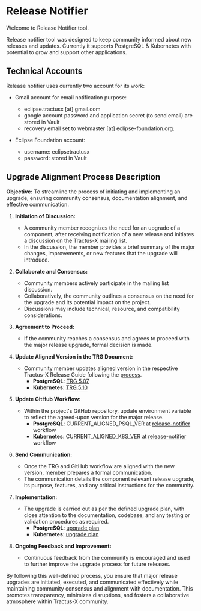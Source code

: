 # Release Notifier

Welcome to Release Notifier tool.

Release notifier tool was designed to keep community informed about new releases and updates.
Currently it supports PostgreSQL & Kubernetes with potential to grow and support other applications.

## Technical Accounts

Release notifier uses currently two account for its work:
- Gmail account for email notification purpose:
   * eclipse.tractusx [at] gmail.com
   * google account password and application secret (to send email) are stored in Vault
   * recovery email set to webmaster [at] eclipse-foundation.org.

- Eclipse Foundation account:
   * username: eclipsetractusx
   * password: stored in Vault


## Upgrade Alignment Process Description

**Objective:** To streamline the process of initiating and implementing an upgrade, ensuring community consensus, documentation alignment, and effective communication.

1. **Initiation of Discussion:**
   - A community member recognizes the need for an upgrade of a component, after receiving notification of a new release and initiates a discussion on the Tractus-X mailing list.
   - In the discussion, the member provides a brief summary of the major changes, improvements, or new features that the upgrade will introduce.

2. **Collaborate and Consensus:**
   - Community members actively participate in the mailing list discussion.
   - Collaboratively, the community outlines a consensus on the need for the upgrade and its potential impact on the project.
   - Discussions may include technical, resource, and compatibility considerations.

3. **Agreement to Proceed:**
   - If the community reaches a consensus and agrees to proceed with the major release upgrade, formal decision is made.

4. **Update Aligned Version in the TRG Document:**
   - Community member updates aligned version in the respective Tractus-X Release Guide following the [process](https://eclipse-tractusx.github.io/docs/release/).
      - **PostgreSQL**: [TRG 5.07](https://eclipse-tractusx.github.io/docs/release/trg-5/trg-5-07)
      - **Kubernetes**: [TRG 5.10](https://eclipse-tractusx.github.io/docs/release/trg-5/trg-5-10)

5. **Update GitHub Workflow:**
   - Within the project's GitHub repository, update environment variable to reflect the agreed-upon version for the major release.
      - **PostgreSQL**: CURRENT_ALIGNED_PSQL_VER at [release-notifier](https://github.com/eclipse-tractusx/sig-release/blob/main/.github/workflows/release-notifier.yaml#L35) workflow
      - **Kubernetes**: CURRENT_ALIGNED_K8S_VER at [release-notifier](https://github.com/eclipse-tractusx/sig-release/blob/main/.github/workflows/release-notifier.yaml#L36)  workflow

6. **Send Communication:**
   - Once the TRG and GitHub workflow are aligned with the new version, member prepares a formal communication.
   - The communication details the component relevant release upgrade, its purpose, features, and any critical instructions for the community.

7. **Implementation:**
   - The upgrade is carried out as per the defined upgrade plan, with close attention to the documentation, codebase, and any testing or validation procedures as required.
      - **PostgreSQL**: [upgrade plan](TBP)
      - **Kubernetes**: [upgrade plan](TBP)

9. **Ongoing Feedback and Improvement:**
   - Continuous feedback from the community is encouraged and used to further improve the upgrade process for future releases.

By following this well-defined process, you ensure that major release upgrades are initiated, executed, and communicated effectively while maintaining community consensus and alignment with documentation. This promotes transparency, minimizes disruptions, and fosters a collaborative atmosphere within Tractus-X community.
